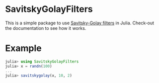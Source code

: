 # SavitskyGolayFilters

This is a simple package to use [Savitsky-Golay filters](https://en.wikipedia.org/wiki/Savitzky%E2%80%93Golay_filter) in Julia. Check-out the documentation to see how it works.

# Example 

```julia
julia> using SavitskyGolayFilters
julia> x = randn(100)
...
julia> savitskygolay(x, 10, 2)
````
